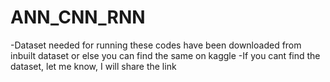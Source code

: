 # ANN_CNN_RNN
-Dataset needed for running these codes have been downloaded from inbuilt dataset or else you can find the same on kaggle
-If you cant find the dataset, let me know, I will share the link
